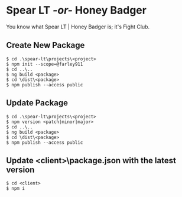 # Spear LT _-or-_ Honey Badger

You know what Spear LT | Honey Badger is; it's Fight Club.

## Create New Package
```
$ cd .\spear-lt\projects\<project>
$ npm init --scope=@farley911
$ cd ..\..
$ ng build <package>
$ cd \dist\<package>
$ npm publish --access public
```

## Update Package
```
$ cd .\spear-lt\projects\<project>
$ npm version <patch|minor|major>
$ cd ..\..
$ ng build <package>
$ cd \dist\<package>
$ npm publish --access public
```

## Update \<client>\package.json with the latest version
```
$ cd <client>
$ npm i
```
